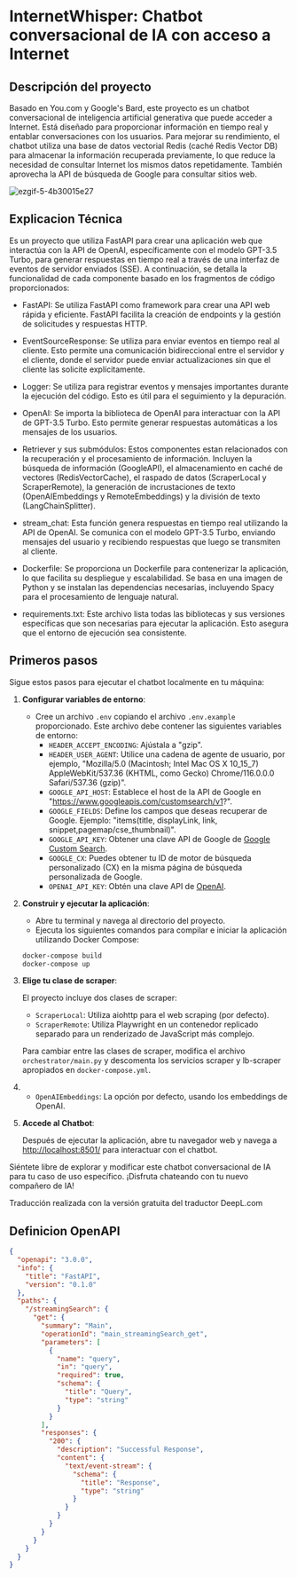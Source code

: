# InternetWhisper: Chatbot conversacional de IA con acceso a Internet

## Descripción del proyecto

Basado en You.com y Google's Bard, este proyecto es un chatbot conversacional de inteligencia artificial generativa que puede acceder a Internet. Está diseñado para proporcionar información en tiempo real y entablar conversaciones con los usuarios. Para mejorar su rendimiento, el chatbot utiliza una base de datos vectorial Redis (caché Redis Vector DB) para almacenar la información recuperada previamente, lo que reduce la necesidad de consultar Internet los mismos datos repetidamente. También aprovecha la API de búsqueda de Google para consultar sitios web.

![ezgif-5-4b30015e27](https://github.com/santiagomorillosegovia/InternetWhisper/assets/28943730/26840b24-92d3-4ddf-bbd1-82cc6b992c7f)


## Explicacion Técnica
Es un proyecto que utiliza FastAPI para crear una aplicación web que interactúa con la API de OpenAI, específicamente con el modelo GPT-3.5 Turbo, para generar respuestas en tiempo real a través de una interfaz de eventos de servidor enviados (SSE). A continuación, se detalla la funcionalidad de cada componente basado en los fragmentos de código proporcionados:

- FastAPI: Se utiliza FastAPI como framework para crear una API web rápida y eficiente. FastAPI facilita la creación de endpoints y la gestión de solicitudes y respuestas HTTP.

- EventSourceResponse: Se utiliza para enviar eventos en tiempo real al cliente. Esto permite una comunicación bidireccional entre el servidor y el cliente, donde el servidor puede enviar actualizaciones sin que el cliente las solicite explícitamente.

- Logger: Se utiliza para registrar eventos y mensajes importantes durante la ejecución del código. Esto es útil para el seguimiento y la depuración.

- OpenAI: Se importa la biblioteca de OpenAI para interactuar con la API de GPT-3.5 Turbo. Esto permite generar respuestas automáticas a los mensajes de los usuarios.

- Retriever y sus submódulos: Estos componentes estan relacionados con la recuperación y el procesamiento de información. Incluyen la búsqueda de información (GoogleAPI), el almacenamiento en caché de vectores (RedisVectorCache), el raspado de datos (ScraperLocal y ScraperRemote), la generación de incrustaciones de texto (OpenAIEmbeddings y RemoteEmbeddings) y la división de texto (LangChainSplitter).

- stream_chat: Esta función genera respuestas en tiempo real utilizando la API de OpenAI. Se comunica con el modelo GPT-3.5 Turbo, enviando mensajes del usuario y recibiendo respuestas que luego se transmiten al cliente.

- Dockerfile: Se proporciona un Dockerfile para contenerizar la aplicación, lo que facilita su despliegue y escalabilidad. Se basa en una imagen de Python y se instalan las dependencias necesarias, incluyendo Spacy para el procesamiento de lenguaje natural.

- requirements.txt: Este archivo lista todas las bibliotecas y sus versiones específicas que son necesarias para ejecutar la aplicación. Esto asegura que el entorno de ejecución sea consistente.

## Primeros pasos

Sigue estos pasos para ejecutar el chatbot localmente en tu máquina:

1. **Configurar variables de entorno**:

    - Cree un archivo `.env` copiando el archivo `.env.example` proporcionado. Este archivo debe contener las siguientes variables de entorno:
        - `HEADER_ACCEPT_ENCODING`: Ajústala a "gzip".
        - `HEADER_USER_AGENT`: Utilice una cadena de agente de usuario, por ejemplo, "Mozilla/5.0 (Macintosh; Intel Mac OS X 10_15_7) AppleWebKit/537.36 (KHTML, como Gecko) Chrome/116.0.0.0 Safari/537.36 (gzip)".
        - `GOOGLE_API_HOST`: Establece el host de la API de Google en "https://www.googleapis.com/customsearch/v1?".
        - `GOOGLE_FIELDS`: Define los campos que deseas recuperar de Google. Ejemplo: "items(title, displayLink, link, snippet,pagemap/cse_thumbnail)".
        - `GOOGLE_API_KEY`: Obtener una clave API de Google de [Google Custom Search](https://developers.google.com/custom-search/v1/overview).
        - `GOOGLE_CX`: Puedes obtener tu ID de motor de búsqueda personalizado (CX) en la misma página de búsqueda personalizada de Google.
        - `OPENAI_API_KEY`: Obtén una clave API de [OpenAI](https://openai.com/blog/openai-api).

2. **Construir y ejecutar la aplicación**:

    - Abre tu terminal y navega al directorio del proyecto.
    - Ejecuta los siguientes comandos para compilar e iniciar la aplicación utilizando Docker Compose:

    ```bash
    docker-compose build
    docker-compose up
    ```

3. **Elige tu clase de scraper**:

    El proyecto incluye dos clases de scraper:

    - `ScraperLocal`: Utiliza aiohttp para el web scraping (por defecto).
    - `ScraperRemote`: Utiliza Playwright en un contenedor replicado separado para un renderizado de JavaScript más complejo.

    Para cambiar entre las clases de scraper, modifica el archivo `orchestrator/main.py` y descomenta los servicios scraper y lb-scraper apropiados en `docker-compose.yml`.

4. - `OpenAIEmbeddings`: La opción por defecto, usando los embeddings de OpenAI.

5. **Accede al Chatbot**:

    Después de ejecutar la aplicación, abre tu navegador web y navega a [http://localhost:8501/](http://localhost:8501/) para interactuar con el chatbot.

Siéntete libre de explorar y modificar este chatbot conversacional de IA para tu caso de uso específico. ¡Disfruta chateando con tu nuevo compañero de IA!

Traducción realizada con la versión gratuita del traductor DeepL.com

## Definicion OpenAPI
```json
{
  "openapi": "3.0.0",
  "info": {
    "title": "FastAPI",
    "version": "0.1.0"
  },
  "paths": {
    "/streamingSearch": {
      "get": {
        "summary": "Main",
        "operationId": "main_streamingSearch_get",
        "parameters": [
          {
            "name": "query",
            "in": "query",
            "required": true,
            "schema": {
              "title": "Query",
              "type": "string"
            }
          }
        ],
        "responses": {
          "200": {
            "description": "Successful Response",
            "content": {
              "text/event-stream": {
                "schema": {
                  "title": "Response",
                  "type": "string"
                }
              }
            }
          }
        }
      }
    }
  }
}
```
